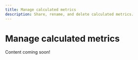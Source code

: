 ```yaml
---
title: Manage calculated metrics
description: Share, rename, and delete calculated metrics.
---
```


# Manage calculated metrics

Content coming soon!
